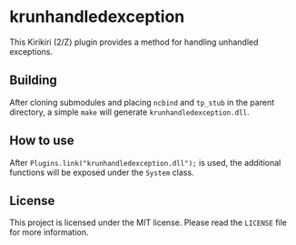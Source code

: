 # krunhandledexception

This Kirikiri (2/Z) plugin provides a method for handling unhandled exceptions.

## Building

After cloning submodules and placing `ncbind` and `tp_stub` in the parent directory, a simple `make` will generate `krunhandledexception.dll`.

## How to use

After `Plugins.link("krunhandledexception.dll");` is used, the additional functions will be exposed under the `System` class.

## License

This project is licensed under the MIT license. Please read the `LICENSE` file for more information.  
